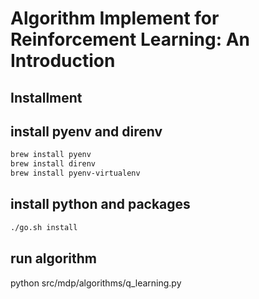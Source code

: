 # Algorithm Implement for Reinforcement Learning: An Introduction

## Installment

## install pyenv and direnv 

```bash
brew install pyenv
brew install direnv
brew install pyenv-virtualenv
```

## install python and packages

```bash
./go.sh install
```

## run algorithm
python src/mdp/algorithms/q_learning.py

